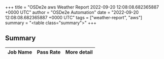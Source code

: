 +++
title = "OSDe2e aws Weather Report 2022-09-20 12:08:08.682365887 +0000 UTC"
author = "OSDe2e Automation"
date = "2022-09-20 12:08:08.682365887 +0000 UTC"
tags = ["weather-report", "aws"]
summary = "<table class=\"summary\"></table>"
+++
## Summary

| Job Name | Pass Rate | More detail |
|----------|-----------|-------------|




